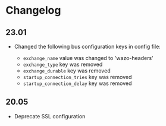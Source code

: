# Changelog

## 23.01

* Changed the following bus configuration keys in config file:

  * `exchange_name` value was changed to 'wazo-headers'
  * `exchange_type` key was removed
  * `exchange_durable` key was removed
  * `startup_connection_tries` key was removed
  * `startup_connection_delay` key was removed

## 20.05

* Deprecate SSL configuration
